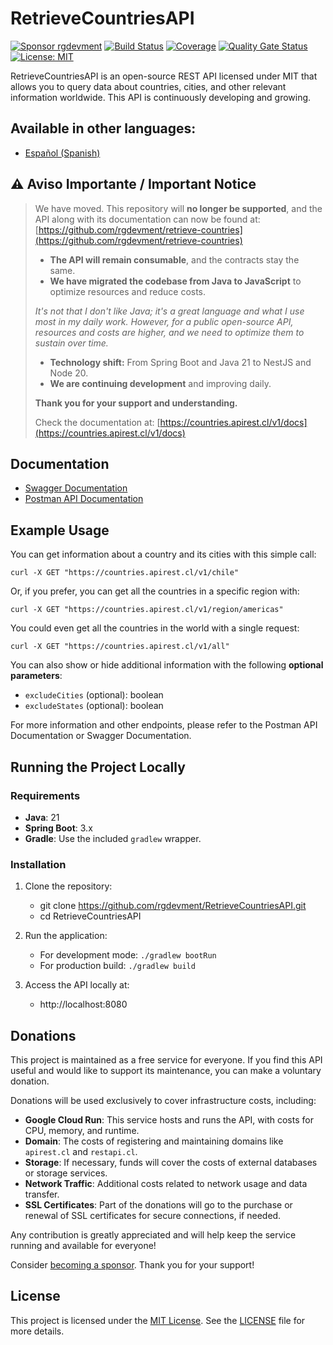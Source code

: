 # RetrieveCountriesAPI

[![Sponsor rgdevment](https://img.shields.io/badge/Sponsor-rgdevment-blue?logo=github)](https://github.com/sponsors/rgdevment)
[![Build Status](https://github.com/rgdevment/RetrieveCountriesAPI/actions/workflows/main.yml/badge.svg)](https://github.com/rgdevment/RetrieveCountriesAPI/actions/workflows/main.yml)
[![Coverage](https://rgdevment.github.io/RetrieveCountriesAPI/badges/jacoco.svg)](https://rgdevment.github.io/RetrieveCountriesAPI)
[![Quality Gate Status](https://sonarcloud.io/api/project_badges/measure?project=rgdevment_RetrieveCountriesAPI&metric=alert_status)](https://sonarcloud.io/summary/new_code?id=rgdevment_RetrieveCountriesAPI)
[![License: MIT](https://img.shields.io/badge/License-MIT-yellow.svg)](https://opensource.org/licenses/MIT)

RetrieveCountriesAPI is an open-source REST API licensed under MIT that allows you to query data about countries, cities, and other relevant information worldwide. This API is continuously developing and growing.

## Available in other languages:
- [Español (Spanish)](README.md)

## ⚠️ Aviso Importante / Important Notice
> We have moved. This repository will **no longer be supported**, and the API along with its documentation can now be found at: [https://github.com/rgdevment/retrieve-countries](https://github.com/rgdevment/retrieve-countries)
>
> - **The API will remain consumable**, and the contracts stay the same.
> - **We have migrated the codebase from Java to JavaScript** to optimize resources and reduce costs.
>
> _It's not that I don't like Java; it's a great language and what I use most in my daily work. However, for a public open-source API, resources and costs are higher, and we need to optimize them to sustain over time._
>
> - **Technology shift:** From Spring Boot and Java 21 to NestJS and Node 20.
> - **We are continuing development** and improving daily.
>
> **Thank you for your support and understanding.**
>
> Check the documentation at: [https://countries.apirest.cl/v1/docs](https://countries.apirest.cl/v1/docs)

## Documentation

- [Swagger Documentation](https://countries.apirest.cl/v1/docs)
- [Postman API Documentation](https://www.postman.com/rgdevment/workspace/retrievecountriesapi/overview)

## Example Usage

You can get information about a country and its cities with this simple call:

	curl -X GET "https://countries.apirest.cl/v1/chile"

Or, if you prefer, you can get all the countries in a specific region with:

	curl -X GET "https://countries.apirest.cl/v1/region/americas"

You could even get all the countries in the world with a single request:

	curl -X GET "https://countries.apirest.cl/v1/all"

You can also show or hide additional information with the following **optional parameters**:

- `excludeCities` (optional): boolean
- `excludeStates` (optional): boolean

For more information and other endpoints, please refer to the Postman API Documentation or Swagger Documentation.

## Running the Project Locally

### Requirements

- **Java**: 21
- **Spring Boot**: 3.x
- **Gradle**: Use the included `gradlew` wrapper.

### Installation

1. Clone the repository:
   - git clone https://github.com/rgdevment/RetrieveCountriesAPI.git
   - cd RetrieveCountriesAPI

2. Run the application:
   - For development mode: `./gradlew bootRun`
   - For production build: `./gradlew build`

3. Access the API locally at:
   - http://localhost:8080

## Donations

This project is maintained as a free service for everyone. If you find this API useful and would like to support its maintenance, you can make a voluntary donation.

Donations will be used exclusively to cover infrastructure costs, including:

- **Google Cloud Run**: This service hosts and runs the API, with costs for CPU, memory, and runtime.
- **Domain**: The costs of registering and maintaining domains like `apirest.cl` and `restapi.cl`.
- **Storage**: If necessary, funds will cover the costs of external databases or storage services.
- **Network Traffic**: Additional costs related to network usage and data transfer.
- **SSL Certificates**: Part of the donations will go to the purchase or renewal of SSL certificates for secure connections, if needed.

Any contribution is greatly appreciated and will help keep the service running and available for everyone!

Consider [becoming a sponsor](https://github.com/sponsors/rgdevment). Thank you for your support!

## License

This project is licensed under the [MIT License](https://choosealicense.com/licenses/mit/). See the [LICENSE](LICENSE.md) file for more details.
